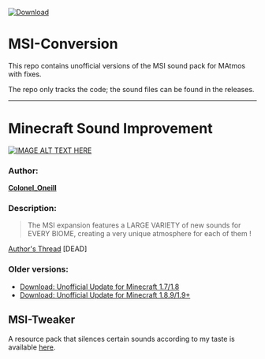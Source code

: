 [![Download](https://img.shields.io/badge/-soundpack%20download-brightgreen)](https://github.com/makamys/MSI-Conversion/releases)

# MSI-Conversion
This repo contains unofficial versions of the MSI sound pack for MAtmos with fixes.

The repo only tracks the code; the sound files can be found in the releases.

---
# Minecraft Sound Improvement

[![IMAGE ALT TEXT HERE](https://img.youtube.com/vi/OnUeix34Qc4/0.jpg)](https://www.youtube.com/watch?v=OnUeix34Qc4)
### Author:
**[Colonel_Oneill](http://www.minecraftforum.net/members/Colonel_Oneill)**

### Description:
>The MSI expansion features a LARGE VARIETY of new sounds for EVERY BIOME, creating a very unique atmosphere for each of them ! 

[Author's Thread](http://www.minecraftforum.net/forums/mapping-and-modding/minecraft-mods/1290798-1-6-2-minecraft-sound-improvement-custom-music-a) [DEAD]

### Older versions:
* [Download: Unofficial Update for Minecraft 1.7/1.8](https://ha3.eu/x/tempshare/misc/msi_conversion.zip)
* [Download: Unofficial Update for Minecraft 1.8.9/1.9+](https://github.com/Sollace/MAtmos/releases/download/r30d/MSI_conversion.zip)

## MSI-Tweaker
A resource pack that silences certain sounds according to my taste is available [here](https://github.com/makamys/MSI-Conversion/tree/MSI-Tweaker).
